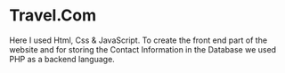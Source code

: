 # Travel.Com
Here I used Html, Css &amp; JavaScript. To create the front end part of the website and for storing the Contact Information in the Database we used PHP as a backend language.
